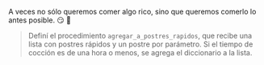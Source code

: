 A veces no sólo queremos comer algo rico, sino que queremos comerlo lo antes posible. :smirk: :cake:

> Definí el procedimiento `agregar_a_postres_rapidos`, que recibe una lista con postres rápidos y un postre por parámetro. Si el tiempo de cocción es de una hora o menos, se agrega el diccionario a la lista. 